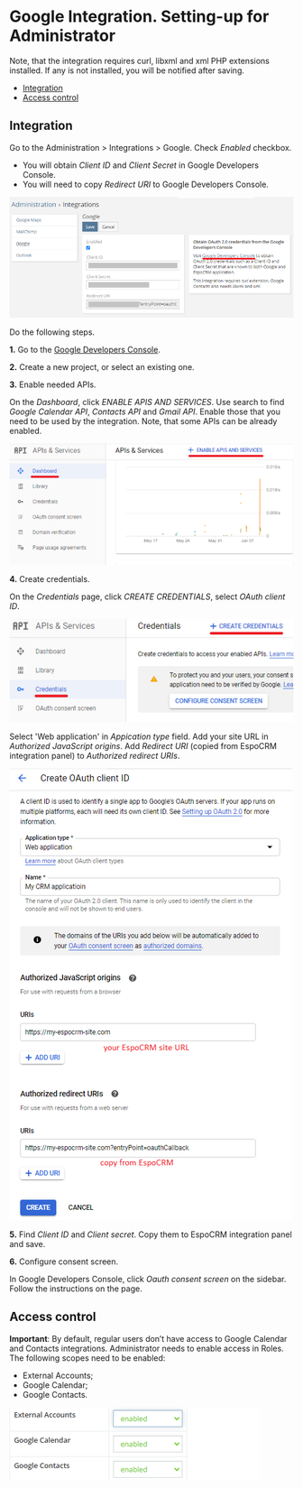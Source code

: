# Google Integration. Setting-up for Administrator

Note, that the integration requires curl, libxml and xml PHP extensions installed. If any is not installed, you will be notified after saving.

* [Integration](#integration)
* [Access control](#access-control)

## Integration

Go to the Administration > Integrations > Google. Check *Enabled* checkbox.

* You will obtain *Client ID* and *Client Secret* in Google Developers Console.
* You will need to copy *Redirect URI*  to Google Developers Console.

![Integration](../../_static/images/extensions/google-integration/setting-up/1.png)

Do the following steps.

**1\.** Go to the [Google Developers Console](https://console.developers.google.com/).

**2\.** Create a new project, or select an existing one.

**3\.** Enable needed APIs.

On the *Dashboard*, click *ENABLE APIS AND SERVICES*. Use search to find *Google Calendar API*, *Contacts API* and *Gmail API*. Enable those that you need to be used by the integration. Note, that some APIs can be already enabled.

![Enable API](../../_static/images/extensions/google-integration/setting-up/3.png)

**4\.** Create credentials.

On the *Credentials* page, click *CREATE CREDENTIALS*, select *OAuth client ID*.

![Credentials](../../_static/images/extensions/google-integration/setting-up/4.png)

Select 'Web application' in *Appication type* field. Add your site URL in *Authorized JavaScript origins*. Add *Redirect URI* (copied from EspoCRM integration panel) to *Authorized redirect URIs*.

![Client ID](../../_static/images/extensions/google-integration/setting-up/5.png)

**5\.** Find *Client ID* and *Client secret*. Copy them to EspoCRM integration panel and save.

**6\.** Configure consent screen.

In Google Developers Console, click *Oauth consent screen* on the sidebar. Follow the instructions on the page.

## Access control

**Important**: By default, regular users don’t have access to Google Calendar and Contacts integrations. Administrator needs to enable access in Roles. The following scopes need to be enabled:

* External Accounts;
* Google Calendar;
* Google Contacts.

![Roles](../../_static/images/extensions/google-integration/setting-up/roles.png)